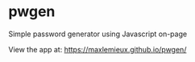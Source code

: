 # pwgen
Simple password generator using Javascript on-page

View the app at: https://maxlemieux.github.io/pwgen/